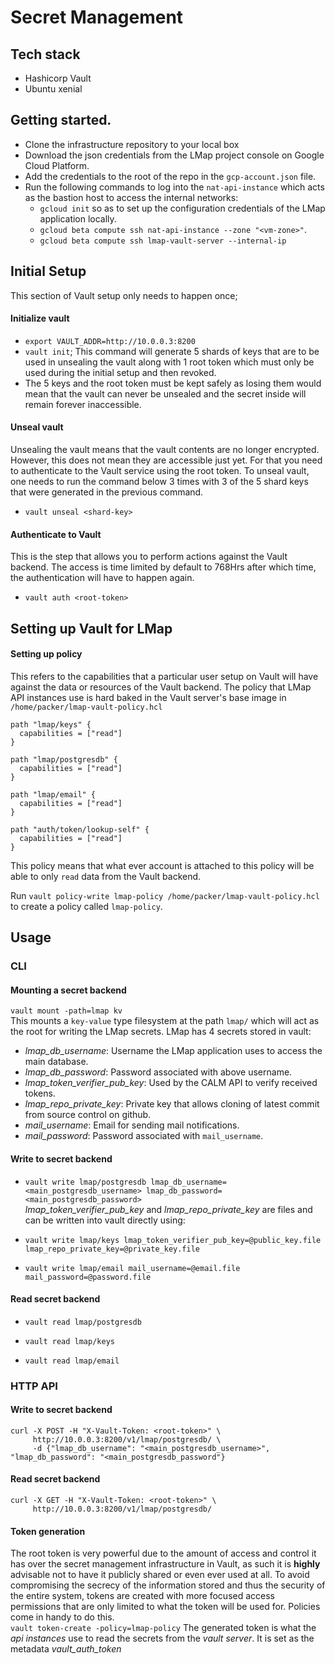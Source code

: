 # Secret Management

## Tech stack

- Hashicorp Vault
- Ubuntu xenial

## Getting started.

- Clone the infrastructure repository to your local box
- Download the json credentials from the LMap project console on Google Cloud Platform.
- Add the credentials to the root of the repo in the `gcp-account.json` file.
- Run the following commands to log into the `nat-api-instance` which acts as the bastion host to access the internal networks:
	- `gcloud init` so as to set up the configuration credentials of the LMap application locally.
	- `gcloud beta compute ssh nat-api-instance --zone "<vm-zone>"`.
	- `gcloud beta compute ssh lmap-vault-server --internal-ip`

## Initial Setup

This section of Vault setup only needs to happen once;

#### Initialize vault
- `export VAULT_ADDR=http://10.0.0.3:8200`
- `vault init`; This command will generate 5 shards of keys that are to be used in unsealing the vault along with 1 root token which must only be used during the initial setup and then revoked.
- The 5 keys and the root token must be kept safely as losing them would mean that the vault can never be unsealed and the secret inside will remain forever inaccessible.

#### Unseal vault

Unsealing the vault means that the vault contents are no longer encrypted. However, this does not mean they are accessible just yet. For that you need to authenticate to the Vault service using the root token. To unseal vault, one needs to run the command below 3 times with 3 of the 5 shard keys that were generated in the previous command.
- `vault unseal <shard-key>`

#### Authenticate to Vault

This is the step that allows you to perform actions against the Vault backend. The access is time limited by default to 768Hrs after which time, the authentication will have to happen again.
- `vault auth <root-token>`


## Setting up Vault for LMap

#### Setting up policy

This refers to the capabilities that a particular user setup on Vault will have against the data or resources of the Vault backend.
The policy that LMap API instances use is hard baked in the Vault server's base image in `/home/packer/lmap-vault-policy.hcl`
```
path "lmap/keys" {
  capabilities = ["read"]
}

path "lmap/postgresdb" {
  capabilities = ["read"]
}

path "lmap/email" {
  capabilities = ["read"]
}

path "auth/token/lookup-self" {
  capabilities = ["read"]
}
```
This policy means that what ever account is attached to this policy will be able to only `read` data from the Vault backend.

Run `vault policy-write lmap-policy /home/packer/lmap-vault-policy.hcl` to create a policy called `lmap-policy`.

## Usage

### CLI
#### Mounting a secret backend
`vault mount -path=lmap kv `  
This mounts a `key-value` type filesystem at the path `lmap/` which will act as the root for writing the LMap secrets.
LMap has 4 secrets stored in vault:
- *lmap_db_username*: Username the LMap application uses to access the main database.
- *lmap_db_password*: Password associated with above username.
- *lmap_token_verifier_pub_key*: Used by the CALM API to verify received tokens.
- *lmap_repo_private_key*: Private key that allows cloning of latest commit from source control on github.
- *mail_username*: Email for sending mail notifications.
- *mail_password*: Password associated with `mail_username`.
#### Write to secret backend
* `vault write lmap/postgresdb lmap_db_username=<main_postgresdb_username> lmap_db_password=<main_postgresdb_password>`  
*lmap_token_verifier_pub_key* and *lmap_repo_private_key* are files and can be written into vault directly using: 

* `vault write lmap/keys lmap_token_verifier_pub_key=@public_key.file lmap_repo_private_key=@private_key.file`

* `vault write lmap/email mail_username=@email.file mail_password=@password.file`
#### Read secret backend
* `vault read lmap/postgresdb`

* `vault read lmap/keys`

* `vault read lmap/email`

### HTTP API

#### Write to secret backend

```
curl -X POST -H "X-Vault-Token: <root-token>" \
     http://10.0.0.3:8200/v1/lmap/postgresdb/ \
     -d {"lmap_db_username": "<main_postgresdb_username>", "lmap_db_password": "<main_postgresdb_password"}
```

#### Read secret backend

```
curl -X GET -H "X-Vault-Token: <root-token>" \
     http://10.0.0.3:8200/v1/lmap/postgresdb/
```

#### Token generation
The root token is very powerful due to the amount of access and control it has over the secret management infrastructure in Vault, as such it is **highly** advisable not to have it publicly shared or even ever used at all. To avoid compromising the secrecy of the information stored and thus the security of the entire system, tokens are created with more focused access permissions that are only limited to what the token will be used for. Policies come in handy to do this.  
`vault token-create -policy=lmap-policy`
The generated token is what the *api instances* use to read the secrets from the *vault server*.
It is set as the metadata *vault_auth_token*
